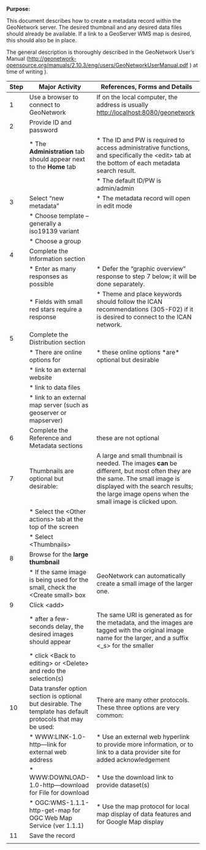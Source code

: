 ﻿**Purpose:**

This document describes how to create a metadata record within the GeoNetwork server. The desired thumbnail and any desired data files should already be available. If a link to a GeoServer WMS map is desired, this should also be in place.

The general description is thoroughly described in the GeoNetwork User’s Manual (<http://geonetwork-opensource.org/manuals/2.10.3/eng/users/GeoNetworkUserManual.pdf> ) at time of writing ).

| **Step** | **Major Activity**     | **References, Forms and Details**                     |
|----------|------------------------|-------------------------------------------------------|
|   1      | Use a browser to connect to GeoNetwork     | If on the local computer, the address is usually <http://localhost:8080/geonetwork>   |
|   2      | Provide ID and password                                                                                      
|          |    * The **Administration** tab should appear next to the **Home** tab      | * The ID and PW is required to access administrative functions, and specifically the \<edit\> tab at the bottom of each metadata search result.|
|          |                                                                             | * The default ID/PW is admin/admin                   |
|   3      | Select “new metadata”                                                       | * The metadata record will open in edit mode         |
|          |    * Choose template – generally a iso19139 variant                         |                |
|          |    * Choose a group                                                         |                |
|   4      | Complete the Information section                                                                             
|          |    * Enter as many responses as possible                                 | * Defer the “graphic overview” response to step 7 below; it will be done separately. |
|          |    * Fields with small red stars require a response                      | * Theme and place keywords should follow the ICAN recommendations (305-F02) if it is desired to connect to the ICAN network.    |
|   5      | Complete the Distribution section      |                                 |
|          |    * There are online options for         |  * these online options \*are\* optional but desirable  |
|          |          * link to an external website    |                               |
|          |          * link to data files             |                               |
|          |          * link to an external map server (such as geoserver or mapserver) |                        |
|   6      | Complete the Reference and Metadata sections                               | these are not optional    |
|   7      | Thumbnails are optional but desirable:    | A large and small thumbnail is needed. The images **can** be different, but most often they are the same. The small image is displayed with the search results; the large image opens when the small image is clicked upon. |
|          |    * Select the \<Other actions\> tab at the top of the screen             |                         |
|          |    * Select \<Thumbnails\>                                                 |                         |
|   8      | Browse for the **large thumbnail**                                         |                         |
|          |    * If the same image is being used for the small, check the \<Create small\> box   | GeoNetwork can automatically create a small image of the larger one. |
|   9      | Click \<add\>                                                              |                         |
|          |    * after a few-seconds delay, the desired images should appear            | The same URI is generated as for the metadata, and the images are tagged with the original image name for the larger, and a suffix \<\_s\> for the smaller |
|          |    * click \<Back to editing\> or \<Delete\> and redo the selection(s)      |                         |
|   10     | Data transfer option section is optional but desirable. The template has default protocols that may be used:       | There are many other protocols. These three options are very common: |
|          |    * WWW:LINK-1.0-http—link              for external web address        |  * Use an external web hyperlink to provide more information, or to link to a data provider site for added acknowledgement  |
|          |    * WWW:DOWNLOAD-1.0-http—download      for File for download           |  * Use the download link to provide dataset(s)  |
|          |    * OGC:WMS-1.1.1-http-get-map          for OGC Web Map Service (ver 1.1.1)   |  * Use the map protocol for local map display of data features and for Google Map display  |
| 11       | Save the record                                        |                         |
|          |                                                        |                         |
